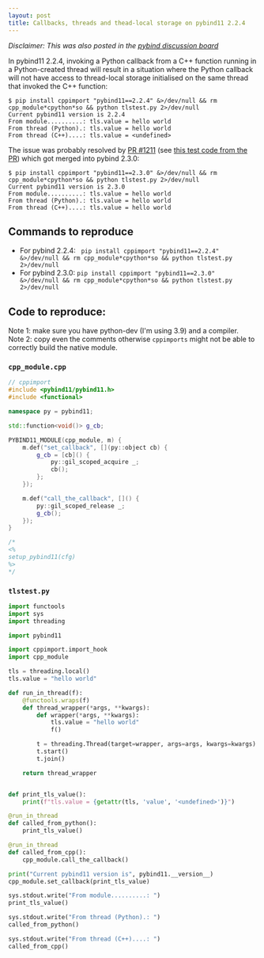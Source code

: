 ```yaml
---
layout: post
title: Callbacks, threads and thead-local storage on pybind11 2.2.4
---
```


_Disclaimer: This was also posted in the [pybind discussion board](https://github.com/pybind/pybind11/discussions/4029)_

In pybind11 2.2.4, invoking a Python callback from a C++ function running in a Python-created thread will result in a situation where the Python callback will not have access to thread-local storage initialised on the same thread that invoked the C++ function:

```
$ pip install cppimport "pybind11==2.2.4" &>/dev/null && rm cpp_module*cpython*so && python tlstest.py 2>/dev/null
Current pybind11 version is 2.2.4
From module..........: tls.value = hello world
From thread (Python).: tls.value = hello world
From thread (C++)....: tls.value = <undefined>
```

The issue was probably resolved by [PR #1211](https://github.com/pybind/pybind11/pull/1211) (see [this test code from the PR](https://github.com/pybind/pybind11/pull/1211/files#diff-262299f8dc5f31a314eeee23329842134461b9524aa535a2860252dbf78c6033R20-R49)) which got merged into pybind 2.3.0:

```
$ pip install cppimport "pybind11==2.3.0" &>/dev/null && rm cpp_module*cpython*so && python tlstest.py 2>/dev/null 
Current pybind11 version is 2.3.0
From module..........: tls.value = hello world
From thread (Python).: tls.value = hello world
From thread (C++)....: tls.value = hello world
```

## Commands to reproduce

* For pybind 2.2.4: ` pip install cppimport "pybind11==2.2.4" &>/dev/null && rm cpp_module*cpython*so && python tlstest.py 2>/dev/null`
* For pybind 2.3.0: `pip install cppimport "pybind11==2.3.0" &>/dev/null && rm cpp_module*cpython*so && python tlstest.py 2>/dev/null `


## Code to reproduce:

Note 1: make sure you have python-dev (I'm using 3.9) and a compiler.  
Note 2: copy even the comments otherwise `cppimports` might not be able to correctly build the native module.

### `cpp_module.cpp`
```cpp
// cppimport
#include <pybind11/pybind11.h>
#include <functional>

namespace py = pybind11;

std::function<void()> g_cb;

PYBIND11_MODULE(cpp_module, m) {
    m.def("set_callback", [](py::object cb) {
        g_cb = [cb]() {
            py::gil_scoped_acquire _;
            cb();
        };
    });

    m.def("call_the_callback", []() { 
        py::gil_scoped_release _;
        g_cb();
    });
}

/*
<%
setup_pybind11(cfg)
%>
*/
```

### `tlstest.py`

```python
import functools
import sys
import threading

import pybind11

import cppimport.import_hook
import cpp_module

tls = threading.local()
tls.value = "hello world"

def run_in_thread(f):
    @functools.wraps(f)
    def thread_wrapper(*args, **kwargs):
        def wrapper(*args, **kwargs):
            tls.value = "hello world"
            f()

        t = threading.Thread(target=wrapper, args=args, kwargs=kwargs)
        t.start()
        t.join()

    return thread_wrapper


def print_tls_value():
    print(f"tls.value = {getattr(tls, 'value', '<undefined>')}")

@run_in_thread
def called_from_python():
    print_tls_value()

@run_in_thread
def called_from_cpp():
    cpp_module.call_the_callback()

print("Current pybind11 version is", pybind11.__version__)
cpp_module.set_callback(print_tls_value)

sys.stdout.write("From module..........: ")
print_tls_value()

sys.stdout.write("From thread (Python).: ")
called_from_python()

sys.stdout.write("From thread (C++)....: ")
called_from_cpp()
```

